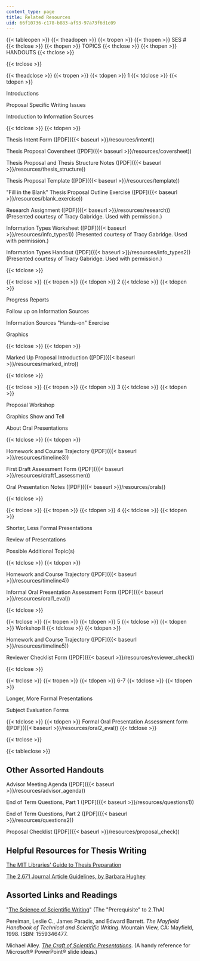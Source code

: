 ```yaml
---
content_type: page
title: Related Resources
uid: 66f10736-c178-b883-af93-97a73f6d1c09
---
```


{{< tableopen >}}
{{< theadopen >}}
{{< tropen >}}
{{< thopen >}}
SES #
{{< thclose >}}
{{< thopen >}}
TOPICS
{{< thclose >}}
{{< thopen >}}
HANDOUTS
{{< thclose >}}

{{< trclose >}}

{{< theadclose >}}
{{< tropen >}}
{{< tdopen >}}
1
{{< tdclose >}}
{{< tdopen >}}


Introductions

Proposal Specific Writing Issues

Introduction to Information Sources


{{< tdclose >}}
{{< tdopen >}}


Thesis Intent Form ([PDF]({{< baseurl >}}/resources/intent))

Thesis Proposal Coversheet ([PDF]({{< baseurl >}}/resources/coversheet))

Thesis Proposal and Thesis Structure Notes ([PDF]({{< baseurl >}}/resources/thesis_structure))

Thesis Proposal Template ([PDF]({{< baseurl >}}/resources/template))

"Fill in the Blank" Thesis Proposal Outline Exercise ([PDF]({{< baseurl >}}/resources/blank_exercise))

Research Assignment ([PDF]({{< baseurl >}}/resources/research)) (Presented courtesy of Tracy Gabridge. Used with permission.)

Information Types Worksheet ([PDF]({{< baseurl >}}/resources/info_types1)) (Presented courtesy of Tracy Gabridge. Used with permission.)

Information Types Handout ([PDF]({{< baseurl >}}/resources/info_types2)) (Presented courtesy of Tracy Gabridge. Used with permission.)


{{< tdclose >}}

{{< trclose >}}
{{< tropen >}}
{{< tdopen >}}
2
{{< tdclose >}}
{{< tdopen >}}


Progress Reports

Follow up on Information Sources

Information Sources "Hands-on" Exercise

Graphics


{{< tdclose >}}
{{< tdopen >}}


Marked Up Proposal Introduction ([PDF]({{< baseurl >}}/resources/marked_intro))


{{< tdclose >}}

{{< trclose >}}
{{< tropen >}}
{{< tdopen >}}
3
{{< tdclose >}}
{{< tdopen >}}


Proposal Workshop

Graphics Show and Tell

About Oral Presentations


{{< tdclose >}}
{{< tdopen >}}


Homework and Course Trajectory ([PDF]({{< baseurl >}}/resources/timeline3))

First Draft Assessment Form ([PDF]({{< baseurl >}}/resources/draft1_assessmen))

Oral Presentation Notes ([PDF]({{< baseurl >}}/resources/orals))


{{< tdclose >}}

{{< trclose >}}
{{< tropen >}}
{{< tdopen >}}
4
{{< tdclose >}}
{{< tdopen >}}


Shorter, Less Formal Presentations

Review of Presentations

Possible Additional Topic(s)


{{< tdclose >}}
{{< tdopen >}}


Homework and Course Trajectory ([PDF]({{< baseurl >}}/resources/timeline4))

Informal Oral Presentation Assessment Form ([PDF]({{< baseurl >}}/resources/oral1_eval))


{{< tdclose >}}

{{< trclose >}}
{{< tropen >}}
{{< tdopen >}}
5
{{< tdclose >}}
{{< tdopen >}}
Workshop II
{{< tdclose >}}
{{< tdopen >}}


Homework and Course Trajectory ([PDF]({{< baseurl >}}/resources/timeline5))

Reviewer Checklist Form ([PDF]({{< baseurl >}}/resources/reviewer_check))


{{< tdclose >}}

{{< trclose >}}
{{< tropen >}}
{{< tdopen >}}
6-7
{{< tdclose >}}
{{< tdopen >}}


Longer, More Formal Presentations

Subject Evaluation Forms


{{< tdclose >}}
{{< tdopen >}}
Formal Oral Presentation Assessment form ([PDF]({{< baseurl >}}/resources/oral2_eval))
{{< tdclose >}}

{{< trclose >}}

{{< tableclose >}}

Other Assorted Handouts
-----------------------

Advisor Meeting Agenda ([PDF]({{< baseurl >}}/resources/advisor_agenda))

End of Term Questions, Part 1 ([PDF]({{< baseurl >}}/resources/questions1))

End of Term Questions, Part 2 ([PDF]({{< baseurl >}}/resources/questions2))

Proposal Checklist ([PDF]({{< baseurl >}}/resources/proposal_check))

Helpful Resources for Thesis Writing
------------------------------------

[The MIT Libraries' Guide to Thesis Preparation](http://libraries.mit.edu/archives/thesis-specs)

[The 2.671 Journal Article Guidelines, by Barbara Hughey](http://web.mit.edu/2.tha/www/JournalArticleGuidelines.htm)

Assorted Links and Readings
---------------------------

"[The Science of Scientific Writing](http://www.americanscientist.org/issues/feature/the-science-of-scientific-writing/1)" (The "Prerequisite" to 2.ThA)

Perelman, Leslie C., James Paradis, and Edward Barrett. _The Mayfield Handbook of Technical and Scientific Writing_. Mountain View, CA: Mayfield, 1998. ISBN: 1559346477.

Michael Alley. [_The Craft of Scientific Presentations_](http://www.writing.engr.psu.edu/csp.html). (A handy reference for Microsoft® PowerPoint® slide ideas.)